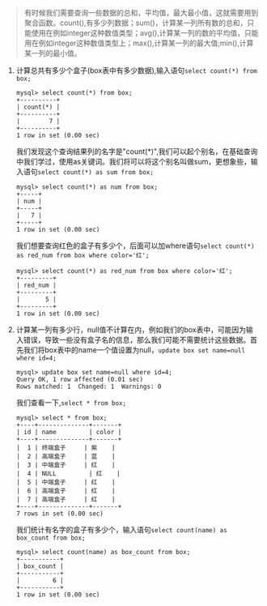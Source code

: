 > 有时候我们需要查询一些数据的总和，平均值，最大最小值，这就需要用到聚合函数。count(),有多少列数据；sum()，计算某一列所有数的总和，只能使用在例如integer这种数值类型；avg(),计算某一列的数的平均值，只能用在例如integer这种数值类型上；max(),计算某一列的最大值;min(),计算某一列的最小值。  

1. 计算总共有多少个盒子(box表中有多少数据),输入语句`select count(*) from box;`  

    ```
    mysql> select count(*) from box;
    +----------+
    | count(*) |
    +----------+
    |        7 |
    +----------+
    1 row in set (0.00 sec)
    ```   

    我们发现这个查询结果列的名字是"count(*)",我们可以起个别名，在基础查询中我们学过，使用as关键词。我们将可以将这个别名叫做sum，更想象些，输入语句`select count(*) as sum from box;`  

    ```
    mysql> select count(*) as num from box;
    +-----+
    | num |
    +-----+
    |   7 |
    +-----+
    1 row in set (0.00 sec)
    ```  

    我们想要查询红色的盒子有多少个，后面可以加where语句`select count(*) as red_num from box where color='红';`  

    ```
    mysql> select count(*) as red_num from box where color='红';
    +---------+
    | red_num |
    +---------+
    |       5 |
    +---------+
    1 row in set (0.00 sec)
    ```  


2. 计算某一列有多少行，null值不计算在内，例如我们的box表中，可能因为输入错误，导致一些没有盒子名的信息，那么我们可能不需要统计这些数据。首先我们将box表中的name一个值设置为null，`update box set name=null where id=4;`  

    ```
    mysql> update box set name=null where id=4;
    Query OK, 1 row affected (0.01 sec)
    Rows matched: 1  Changed: 1  Warnings: 0
    ```  

    我们查看一下,`select * from box;`  

    ```
    mysql> select * from box;
    +----+--------------+-------+
    | id | name         | color |
    +----+--------------+-------+
    |  1 | 终端盒子     | 紫    |
    |  2 | 高端盒子     | 蓝    |
    |  3 | 中端盒子     | 红    |
    |  4 | NULL         | 红    |
    |  5 | 中端盒子     | 红    |
    |  6 | 高端盒子     | 红    |
    |  7 | 高端盒子     | 红    |
    +----+--------------+-------+
    7 rows in set (0.00 sec)  
    ```     

    我们统计有名字的盒子有多少个，输入语句`select count(name) as box_count from box;`  

    ```
    mysql> select count(name) as box_count from box;
    +-----------+
    | box_count |
    +-----------+
    |         6 |
    +-----------+
    1 row in set (0.00 sec)
    ```  






